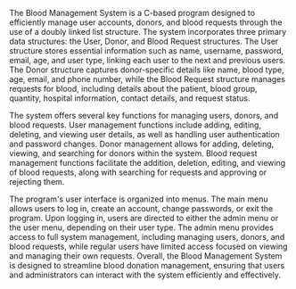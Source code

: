 The Blood Management System is a C-based program designed to efficiently manage user accounts, donors, and blood requests through the use of a doubly linked list structure. The system incorporates three primary data structures: the User, Donor, and Blood Request structures. The User structure stores essential information such as name, username, password, email, age, and user type, linking each user to the next and previous users. The Donor structure captures donor-specific details like name, blood type, age, email, and phone number, while the Blood Request structure manages requests for blood, including details about the patient, blood group, quantity, hospital information, contact details, and request status.

The system offers several key functions for managing users, donors, and blood requests. User management functions include adding, editing, deleting, and viewing user details, as well as handling user authentication and password changes. Donor management allows for adding, deleting, viewing, and searching for donors within the system. Blood request management functions facilitate the addition, deletion, editing, and viewing of blood requests, along with searching for requests and approving or rejecting them.

The program's user interface is organized into menus. The main menu allows users to log in, create an account, change passwords, or exit the program. Upon logging in, users are directed to either the admin menu or the user menu, depending on their user type. The admin menu provides access to full system management, including managing users, donors, and blood requests, while regular users have limited access focused on viewing and managing their own requests. Overall, the Blood Management System is designed to streamline blood donation management, ensuring that users and administrators can interact with the system efficiently and effectively.






